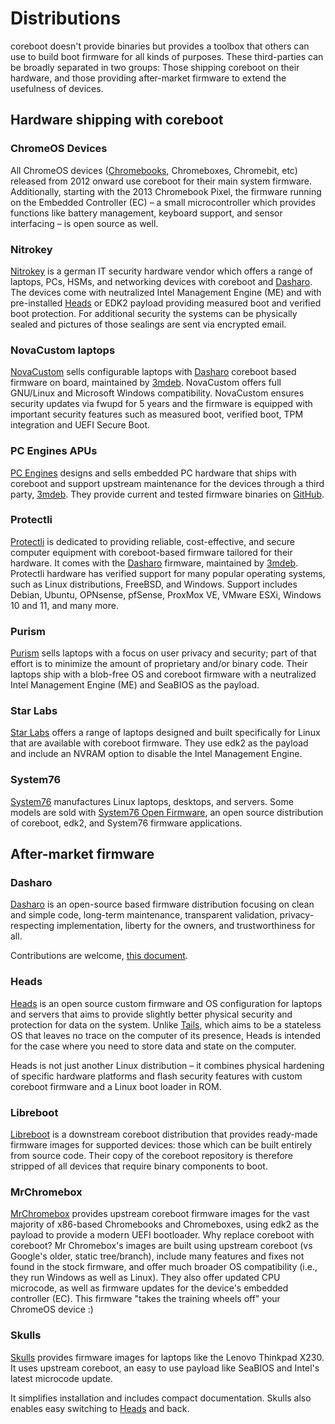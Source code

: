 # Distributions

coreboot doesn't provide binaries but provides a toolbox that others can use
to build boot firmware for all kinds of purposes. These third-parties can be
broadly separated in two groups: Those shipping coreboot on their hardware,
and those providing after-market firmware to extend the usefulness of devices.


## Hardware shipping with coreboot

### ChromeOS Devices

All ChromeOS devices ([Chromebooks](https://chromebookdb.com/), Chromeboxes,
Chromebit, etc) released from 2012 onward use coreboot for their main system
firmware. Additionally, starting with the 2013 Chromebook Pixel, the firmware
running on the Embedded Controller (EC) – a small microcontroller which provides
functions like battery management, keyboard support, and sensor interfacing –
is open source as well.

### Nitrokey

[Nitrokey](https://nitrokey.com) is a german IT security hardware vendor which
offers a range of laptops, PCs, HSMs, and networking devices with coreboot and
[Dasharo](https://dasharo.com/). The devices come with neutralized Intel
Management Engine (ME) and with pre-installed [Heads](http://osresearch.net) or
EDK2 payload providing measured boot and verified boot protection. For
additional security the systems can be physically sealed and pictures of those
sealings are sent via encrypted email.

### NovaCustom laptops

[NovaCustom](https://novacustom.com) sells configurable laptops with
[Dasharo](https://dasharo.com/) coreboot based firmware on board, maintained by
[3mdeb](https://3mdeb.com/). NovaCustom offers full GNU/Linux and Microsoft
Windows compatibility. NovaCustom ensures security updates via fwupd for 5 years
and the firmware is equipped with important security features such as measured
boot, verified boot, TPM integration and UEFI Secure Boot.

### PC Engines APUs

[PC Engines](https://pcengines.ch) designs and sells embedded PC hardware that
ships with coreboot and support upstream maintenance for the devices through a
third party, [3mdeb](https://3mdeb.com). They provide current and tested
firmware binaries on [GitHub](https://pcengines.github.io).

### Protectli

[Protectli](https://protectli.com) is dedicated to providing reliable,
cost-effective, and secure computer equipment with coreboot-based firmware
tailored for their hardware. It comes with the [Dasharo](#dasharo)
firmware, maintained by [3mdeb](https://3mdeb.com/). Protectli hardware has
verified support for many popular operating systems, such as Linux distributions,
FreeBSD, and Windows. Support includes Debian, Ubuntu, OPNsense, pfSense,
ProxMox VE, VMware ESXi, Windows 10 and 11, and many more.

### Purism

[Purism](https://www.puri.sm) sells laptops with a focus on user privacy and
security; part of that effort is to minimize the amount of proprietary and/or
binary code. Their laptops ship with a blob-free OS and coreboot firmware
with a neutralized Intel Management Engine (ME) and SeaBIOS as the payload.

### Star Labs

[Star Labs](https://starlabs.systems/) offers a range of laptops designed and
built specifically for Linux that are available with coreboot firmware. They
use edk2 as the payload and include an NVRAM option to disable the Intel
Management Engine.

### System76

[System76](https://system76.com/) manufactures Linux laptops, desktops, and
servers. Some models are sold with [System76 Open
Firmware](https://github.com/system76/firmware-open), an open source
distribution of coreboot, edk2, and System76 firmware applications.

## After-market firmware

### Dasharo

[Dasharo](https://dasharo.com/) is an open-source based firmware distribution
focusing on clean and simple code, long-term maintenance, transparent
validation, privacy-respecting implementation, liberty for the owners, and
trustworthiness for all.

Contributions are welcome,
[this document](https://docs.dasharo.com/ways-you-can-help-us/).

### Heads

[Heads](http://osresearch.net) is an open source custom firmware and OS
configuration for laptops and servers that aims to provide slightly better
physical security and protection for data on the system. Unlike
[Tails](https://tails.boum.org/), which aims to be a stateless OS that leaves
no trace on the computer of its presence, Heads is intended for the case where
you need to store data and state on the computer.

Heads is not just another Linux distribution – it combines physical hardening
of specific hardware platforms and flash security features with custom coreboot
firmware and a Linux boot loader in ROM.

### Libreboot

[Libreboot](https://libreboot.org) is a downstream coreboot distribution that
provides ready-made firmware images for supported devices: those which can be
built entirely from source code. Their copy of the coreboot repository is
therefore stripped of all devices that require binary components to boot.

### MrChromebox

[MrChromebox](https://mrchromebox.tech/) provides upstream coreboot firmware
images for the vast majority of x86-based Chromebooks and Chromeboxes, using
edk2 as the payload to provide a modern UEFI bootloader. Why replace
coreboot with coreboot? Mr Chromebox's images are built using upstream
coreboot (vs Google's older, static tree/branch), include many features and
fixes not found in the stock firmware, and offer much broader OS compatibility
(i.e., they run Windows as well as Linux). They also offer updated CPU
microcode, as well as firmware updates for the device's embedded controller
(EC). This firmware "takes the training wheels off" your ChromeOS device :)

### Skulls

[Skulls](https://github.com/merge/skulls) provides firmware images for
laptops like the Lenovo Thinkpad X230. It uses upstream coreboot, an easy
to use payload like SeaBIOS and Intel's latest microcode update.

It simplifies installation and includes compact documentation. Skulls also
enables easy switching to [Heads](#heads) and back.
